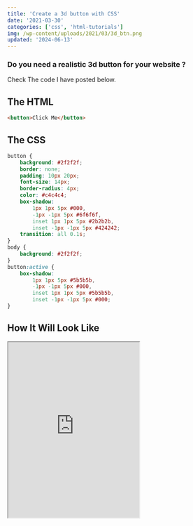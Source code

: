 ```yaml
---
title: 'Create a 3d button with CSS'
date: '2021-03-30'
categories: ['css', 'html-tutorials']
img: /wp-content/uploads/2021/03/3d_btn.png
updated: '2024-06-13'
---
```


### Do you need a realistic 3d button for your website ?

Check The code I have posted below.

## The HTML

```html
<button>Click Me</button>
```

## The CSS

```css
button {
	background: #2f2f2f;
	border: none;
	padding: 10px 20px;
	font-size: 14px;
	border-radius: 4px;
	color: #c4c4c4;
	box-shadow:
		1px 1px 5px #000,
		-1px -1px 5px #6f6f6f,
		inset 1px 1px 5px #2b2b2b,
		inset -1px -1px 5px #424242;
	transition: all 0.1s;
}
body {
	background: #2f2f2f;
}
button:active {
	box-shadow:
		1px 1px 5px #5b5b5b,
		-1px -1px 5px #000,
		inset 1px 1px 5px #5b5b5b,
		inset -1px -1px 5px #000;
}
```

## How It Will Look Like

<iframe src="https://www.tronic247.com/trycode/?name=3d-button&amp;embed=true" height="400" title="3d button">Loading</iframe>
